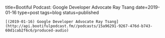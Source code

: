 
title=Bootiful Podcast: Google Developer Advocate Ray Tsang
date=2019-01-16
type=post
tags=blog
status=published
~~~~~~
[(2019-01-16) Google Developer Advocate Ray Tsang](http://api.bootifulpodcast.fm//podcasts/15a96291-9267-476d-b743-60d1cab2f6c6/produced-audio) 
            
